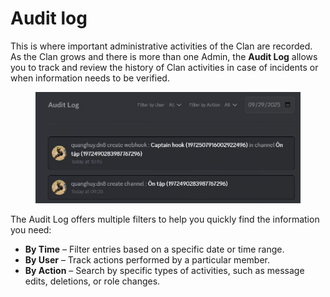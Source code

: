 # Audit log

This is where important administrative activities of the Clan are recorded. As the Clan grows and there is more than one Admin, the **Audit Log** allows you to track and review the history of Clan activities in case of incidents or when information needs to be verified.

<figure><img src="../../../../.gitbook/assets/image (135).png" alt=""><figcaption></figcaption></figure>

The Audit Log offers multiple filters to help you quickly find the information you need:

* **By Time** – Filter entries based on a specific date or time range.
* **By User** – Track actions performed by a particular member.
* **By Action** – Search by specific types of activities, such as message edits, deletions, or role changes.
